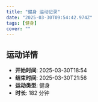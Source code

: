 ```yaml
---
title: "健身 运动记录"
date: "2025-03-30T09:54:42.974Z"
tags: [健身]
cover: ""
---
```

## 运动详情
- **开始时间**: 2025-03-30T18:54
- **结束时间**: 2025-03-30T21:56
- **运动类型**: 健身
- **时长**: 182 分钟

